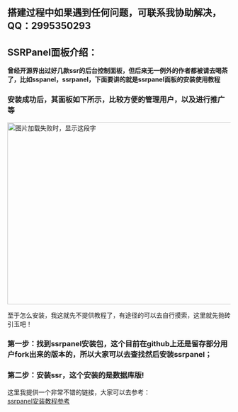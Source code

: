 ## **搭建过程中如果遇到任何问题，可联系我协助解决，QQ：2995350293**

## SSRPanel面板介绍：
**曾经开源界出过好几款ssr的后台控制面板，但后来无一例外的作者都被请去喝茶了，比如sspanel，ssrpanel，下面要讲的就是ssrpanel面板的安装使用教程**

### 安装成功后，其面板如下所示，比较方便的管理用户，以及进行推广等

<img src="https://github.com/smallqiangno/use-guide/blob/master/server/ssrpanel1.png" width="999" height="411" alt="图片加载失败时，显示这段字"/>  

至于怎么安装，我这就先不提供教程了，有途径的可以去自行摸索，这里就先抛砖引玉吧！

### 第一步：找到ssrpanel安装包，这个目前在github上还是留存部分用户fork出来的版本的，所以大家可以去查找然后安装ssrpanel；

### 第二步：安装ssr，这个安装的是数据库版!

这里我提供一个非常不错的链接，大家可以去参考：  
[ssrpanel安装教程参考](https://github.com/marisn2017/ssrpanel/wiki/%E5%85%A8%E6%96%B0%E7%9A%84ss%E9%9D%A2%E6%9D%BF-ssrpanel-(%E5%AE%9D%E5%A1%94%E7%AF%87))








